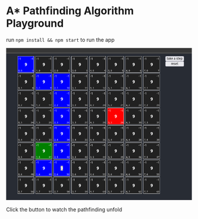 # A* Pathfinding Algorithm Playground

run `npm install && npm start` to run the app

![screenshot](screenshot.png "screenshot")

Click the button to watch the pathfinding unfold
